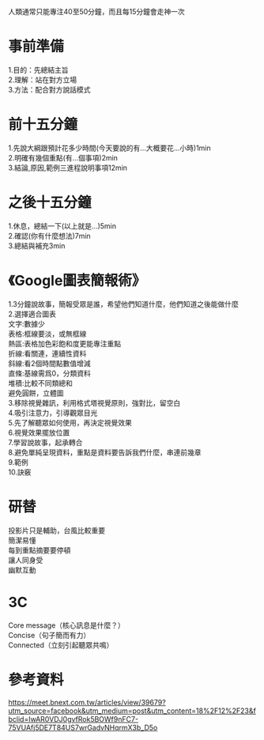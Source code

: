 人類通常只能專注40至50分鐘，而且每15分鐘會走神一次  

# 事前準備    
1.目的：先總結主旨  
2.理解：站在對方立場  
3.方法：配合對方說話模式  

# 前十五分鐘  
1.先說大綱跟預計花多少時間(今天要說的有...大概要花...小時)1min  
2.明確有幾個重點(有...個事項)2min  
3.結論,原因,範例三進程說明事項12min  

# 之後十五分鐘  
1.休息，總結一下(以上就是...)5min  
2.確認(你有什麼想法)7min  
3.總結與補充3min  

# 《Google圖表簡報術》
1.3分鐘說故事，簡報受眾是誰，希望他們知道什麼，他們知道之後能做什麼  
2.選擇適合圖表  
文字:數據少  
表格:框線要淡，或無框線  
熱區:表格加色彩飽和度更能專注重點  
折線:看關連，連續性資料  
斜線:看2個時間點數值增減  
直條:基線需爲0，分類資料  
堆積:比較不同類總和  
避免圓餅，立體圖  
3.移除視覺雜訊，利用格式塔視覺原則，強對比，留空白  
4.吸引注意力，引導觀眾目光  
5.先了解聽眾如何使用，再決定視覺效果  
6.視覺效果擺放位置  
7.學習說故事，起承轉合  
8.避免單純呈現資料，重點是資料要告訴我們什麼，串連前幾章  
9.範例  
10.訣竅  

# 研替
投影片只是輔助，台風比較重要  
簡潔易懂  
每到重點摘要要停頓  
讓人同身受  
幽默互動  

# 3C 
Core message（核心訊息是什麼？）  
Concise（句子簡而有力）  
Connected（立刻引起聽眾共鳴）  

# 參考資料  
https://meet.bnext.com.tw/articles/view/39679?utm_source=facebook&utm_medium=post&utm_content=18%2F12%2F23&fbclid=IwAR0VDJ0gvfRok5BOWf9nFC7-75VUAfj5DE7T84US7wrGadvNHqrmX3b_D5o
